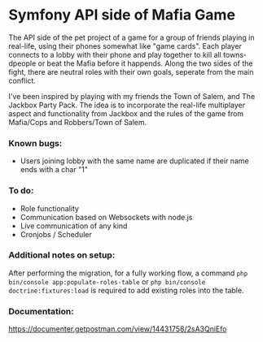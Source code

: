 # Symfony API side of Mafia Game

The API side of the pet project of a game for a group of friends playing in real-life, using their phones somewhat like "game cards". Each player connects to a lobby with their phone and play together to kill all towns-dpeople or beat the Mafia before it happends. Along the two sides of the fight, there are neutral roles with their own goals, seperate from the main conflict.

I've been inspired by playing with my friends the Town of Salem, and The Jackbox Party Pack. The idea is to incorporate the real-life multiplayer aspect and functionality from Jackbox and the rules of the game from Mafia/Cops and Robbers/Town of Salem.

### Known bugs:
  - Users joining lobby with the same name are duplicated if their name ends with a char "1"

### To do:
  - Role functionality
  - Communication based on Websockets with node.js
  - Live communication of any kind
  - Cronjobs / Scheduler

### Additional notes on setup:

After performing the migration, for a fully working flow, a command ```php bin/console app:populate-roles-table``` or ```php bin/console doctrine:fixtures:load``` is required to add existing roles into the table.

### Documentation:

https://documenter.getpostman.com/view/14431758/2sA3QniEfo
